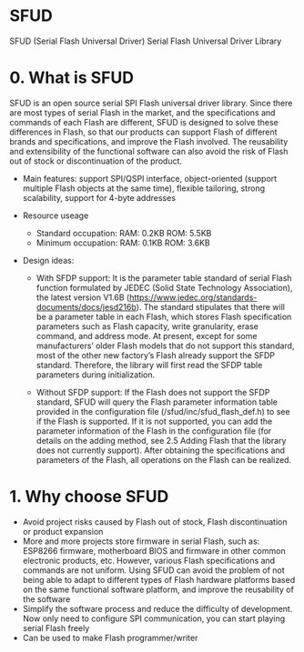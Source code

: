 # SFUD
SFUD (Serial Flash Universal Driver) Serial Flash Universal Driver Library

# 0. What is SFUD

SFUD is an open source serial SPI Flash universal driver library. Since there are most types of serial Flash in the market, and the specifications and commands of each Flash are different, SFUD is designed to solve these differences in Flash, so that our products can support Flash of different brands and specifications, and improve the Flash involved. The reusability and extensibility of the functional software can also avoid the risk of Flash out of stock or discontinuation of the product.

- Main features: support SPI/QSPI interface, object-oriented (support multiple Flash objects at the same time), flexible tailoring, strong scalability, support for 4-byte addresses

- Resource useage
  - Standard occupation: RAM: 0.2KB ROM: 5.5KB
  - Minimum occupation: RAM: 0.1KB ROM: 3.6KB

- Design ideas:
  - With SFDP support: It is the parameter table standard of serial Flash function formulated by JEDEC (Solid State Technology Association), the latest version V1.6B (https://www.jedec.org/standards-documents/docs/jesd216b). The standard stipulates that there will be a parameter table in each Flash, which stores Flash specification parameters such as Flash capacity, write granularity, erase command, and address mode. At present, except for some manufacturers’ older Flash models that do not support this standard, most of the other new factory’s Flash already support the SFDP standard. Therefore, the library will first read the SFDP table parameters during initialization.

  - Without SFDP support: If the Flash does not support the SFDP standard, SFUD will query the Flash parameter information table provided in the configuration file (/sfud/inc/sfud_flash_def.h) to see if the Flash is supported. If it is not supported, you can add the parameter information of the Flash in the configuration file (for details on the adding method, see 2.5 Adding Flash that the library does not currently support). After obtaining the specifications and parameters of the Flash, all operations on the Flash can be realized.

# 1. Why choose SFUD

- Avoid project risks caused by Flash out of stock, Flash discontinuation or product expansion
- More and more projects store firmware in serial Flash, such as: ESP8266 firmware, motherboard BIOS and firmware in other common electronic products, etc. However, various Flash specifications and commands are not uniform. Using SFUD can avoid the problem of not being able to adapt to different types of Flash hardware platforms based on the same functional software platform, and improve the reusability of the software
- Simplify the software process and reduce the difficulty of development. Now only need to configure SPI communication, you can start playing serial Flash freely
- Can be used to make Flash programmer/writer
